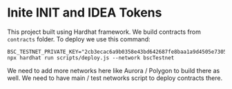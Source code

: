 # Inite INIT and IDEA Tokens

This project built using Hardhat framework. We build contracts from `contracts` folder. To deploy we use this command:

```
BSC_TESTNET_PRIVATE_KEY="2cb3ecac6a9b0358e43bd642687fe8baa1a9d4505e7305d35a41f0be350c9447" npx hardhat run scripts/deploy.js --network bscTestnet
```

We need to add more networks here like Aurora / Polygon to build there as well. We need to have main / test networks script to deploy contracts there.
